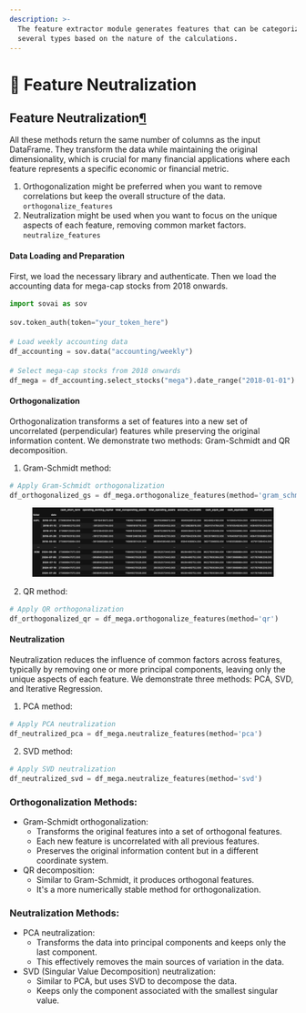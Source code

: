 ```yaml
---
description: >-
  The feature extractor module generates features that can be categorized into
  several types based on the nature of the calculations.
---
```


# 🔩 Feature Neutralization

## Feature Neutralization[¶](http://localhost:8888/lab/tree/notebooks/computational/Feature%20Neutralization.ipynb#Feature-Neutralization) <a href="#feature-neutralization" id="feature-neutralization"></a>

All these methods return the same number of columns as the input DataFrame. They transform the data while maintaining the original dimensionality, which is crucial for many financial applications where each feature represents a specific economic or financial metric.

1. Orthogonalization might be preferred when you want to remove correlations but keep the overall structure of the data. `orthogonalize_features`
2. Neutralization might be used when you want to focus on the unique aspects of each feature, removing common market factors. `neutralize_features`

#### Data Loading and Preparation

First, we load the necessary library and authenticate. Then we load the accounting data for mega-cap stocks from 2018 onwards.

```python
import sovai as sov

sov.token_auth(token="your_token_here")

# Load weekly accounting data
df_accounting = sov.data("accounting/weekly")

# Select mega-cap stocks from 2018 onwards
df_mega = df_accounting.select_stocks("mega").date_range("2018-01-01")
```

#### Orthogonalization

Orthogonalization transforms a set of features into a new set of uncorrelated (perpendicular) features while preserving the original information content. We demonstrate two methods: Gram-Schmidt and QR decomposition.

1. Gram-Schmidt method:

```python
# Apply Gram-Schmidt orthogonalization
df_orthogonalized_gs = df_mega.orthogonalize_features(method='gram_schmidt')
```

<figure><img src="../.gitbook/assets/image (93).png" alt=""><figcaption></figcaption></figure>

2. QR method:

```python
# Apply QR orthogonalization
df_orthogonalized_qr = df_mega.orthogonalize_features(method='qr')
```

#### Neutralization

Neutralization reduces the influence of common factors across features, typically by removing one or more principal components, leaving only the unique aspects of each feature. We demonstrate three methods: PCA, SVD, and Iterative Regression.

1. PCA method:

```python
# Apply PCA neutralization
df_neutralized_pca = df_mega.neutralize_features(method='pca')
```

2. SVD method:

```python
# Apply SVD neutralization
df_neutralized_svd = df_mega.neutralize_features(method='svd')
```

### Orthogonalization Methods:&#x20;

* Gram-Schmidt orthogonalization:
  * Transforms the original features into a set of orthogonal features.
  * Each new feature is uncorrelated with all previous features.
  * Preserves the original information content but in a different coordinate system.
* QR decomposition:
  * Similar to Gram-Schmidt, it produces orthogonal features.
  * It's a more numerically stable method for orthogonalization.

### Neutralization Methods:&#x20;

* PCA neutralization:
  * Transforms the data into principal components and keeps only the last component.
  * This effectively removes the main sources of variation in the data.
* SVD (Singular Value Decomposition) neutralization:
  * Similar to PCA, but uses SVD to decompose the data.
  * Keeps only the component associated with the smallest singular value.
